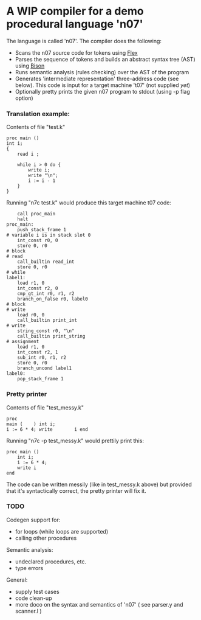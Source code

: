 # A WIP compiler for a demo procedural language 'n07'

The language is called 'n07'. The compiler does the following:
- Scans the n07 source code for tokens using [Flex](https://en.wikipedia.org/wiki/Flex_(lexical_analyser_generator))
- Parses the sequence of tokens and builds an abstract syntax tree (AST) using 
  [Bison](https://en.wikipedia.org/wiki/GNU_Bison)
- Runs semantic analysis (rules checking) over the AST of the program
- Generates 'intermediate representation' three-address code (see 
  below). This code is input for a target machine 't07' (not supplied *yet*)
- Optionally pretty prints the given n07 program to stdout (using -p flag option)


### Translation example:

Contents of file "test.k"
```
proc main ()                        
int i;
{ 
    read i ;

    while i > 0 do {
        write i;
        write "\n";
        i := i - 1
    }
}
```

Running "n7c test.k" would produce this target machine t07 code:
```
    call proc_main
    halt
proc_main:
    push_stack_frame 1
# variable i is in stack slot 0
    int_const r0, 0
    store 0, r0
# block
# read
    call_builtin read_int
    store 0, r0
# while
label1:
    load r1, 0
    int_const r2, 0
    cmp_gt_int r0, r1, r2
    branch_on_false r0, label0
# block
# write
    load r0, 0
    call_builtin print_int
# write
    string_const r0, "\n"
    call_builtin print_string
# assignment
    load r1, 0
    int_const r2, 1
    sub_int r0, r1, r2
    store 0, r0
    branch_uncond label1
label0:
    pop_stack_frame 1
```

### Pretty printer

Contents of file "test_messy.k"

```
proc 
main (    ) int i;
i := 6 * 4; write        i end
```

Running "n7c -p test_messy.k" would prettily print this:

```
proc main ()
    int i;
    i := 6 * 4;
    write i
end
```

The code can be written messily (like in test_messy.k above) but provided 
that it's syntactically correct, the pretty printer will fix it.


### TODO 
Codegen support for:
- for loops (while loops are supported)
- calling other procedures

Semantic analysis:
- undeclared procedures, etc.
- type errors

General:
- supply test cases
- code clean-up
- more doco on the syntax and semantics of 'n07' ( see parser.y and scanner.l )

<!-- ![Visualisation](Dataflow-visual.PNG) -->
